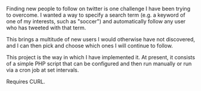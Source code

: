 Finding new people to follow on twitter is one challenge I have been trying to overcome. I wanted a way to specify a search term (e.g. a keyword of one of my interests, such as "soccer") and automatically follow any user who has tweeted with that term.

This brings a multitude of new users I would otherwise have not discovered, and I can then pick and choose which ones I will continue to follow.

This project is the way in which I have implemented it. At present, it consists of a simple PHP script that can be configured and then run manually or run via a cron job at set intervals.

Requires CURL.